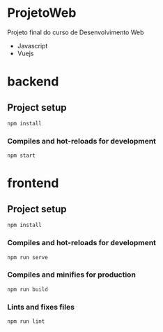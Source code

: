 # ProjetoWeb
Projeto final do curso de Desenvolvimento Web

- Javascript
- Vuejs
# backend
## Project setup
```
npm install
```
### Compiles and hot-reloads for development
```
npm start
```

# frontend

## Project setup
```
npm install
```

### Compiles and hot-reloads for development
```
npm run serve
```

### Compiles and minifies for production
```
npm run build
```

### Lints and fixes files
```
npm run lint
```
